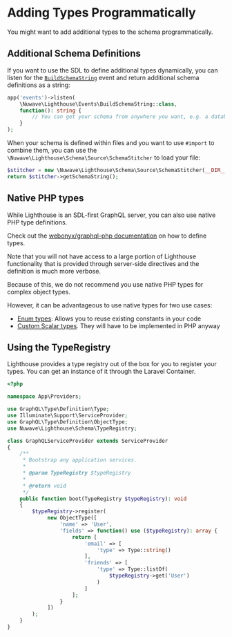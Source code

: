 # Adding Types Programmatically

You might want to add additional types to the schema programmatically.

## Additional Schema Definitions

If you want to use the SDL to define additional types dynamically,
you can listen for the [`BuildSchemaString`](../api-reference/events.md#buildschemastring)
event and return additional schema definitions as a string:

```php
app('events')->listen(
    \Nuwave\Lighthouse\Events\BuildSchemaString::class,
    function(): string {
        // You can get your schema from anywhere you want, e.g. a database, hardcoded
    }
);
```

When your schema is defined within files and you want to use `#import` to combine them,
you can use the `\Nuwave\Lighthouse\Schema\Source\SchemaStitcher` to load your file:

```php
$stitcher = new \Nuwave\Lighthouse\Schema\Source\SchemaStitcher(__DIR__ . '/path/to/schema.graphql');
return $stitcher->getSchemaString();
```

## Native PHP types

While Lighthouse is an SDL-first GraphQL server, you can also use native PHP type definitions.

Check out the [webonyx/graphql-php documentation](http://webonyx.github.io/graphql-php/type-system/)
on how to define types.

Note that you will not have access to a large portion of Lighthouse functionality
that is provided through server-side directives and the definition is much more verbose.

Because of this, we do not recommend you use native PHP types for complex object types.

However, it can be advantageous to use native types for two use cases:

- [Enum types](http://webonyx.github.io/graphql-php/type-system/enum-types/):
  Allows you to reuse existing constants in your code
- [Custom Scalar types](http://webonyx.github.io/graphql-php/type-system/scalar-types/#writing-custom-scalar-types).
  They will have to be implemented in PHP anyway

## Using the TypeRegistry

Lighthouse provides a type registry out of the box for you to register your types.
You can get an instance of it through the Laravel Container.

```php
<?php

namespace App\Providers;

use GraphQL\Type\Definition\Type;
use Illuminate\Support\ServiceProvider;
use GraphQL\Type\Definition\ObjectType;
use Nuwave\Lighthouse\Schema\TypeRegistry;

class GraphQLServiceProvider extends ServiceProvider
{
    /**
     * Bootstrap any application services.
     *
     * @param TypeRegistry $typeRegistry
     *
     * @return void
     */
    public function boot(TypeRegistry $typeRegistry): void
    {
        $typeRegistry->register(
             new ObjectType([
                 'name' => 'User',
                 'fields' => function() use ($typeRegistry): array {
                     return [
                         'email' => [
                             'type' => Type::string()
                         ],
                         'friends' => [
                             'type' => Type::listOf(
                                 $typeRegistry->get('User')
                             )
                         ]
                     ];
                 }
             ])
        );
    }
}
```
